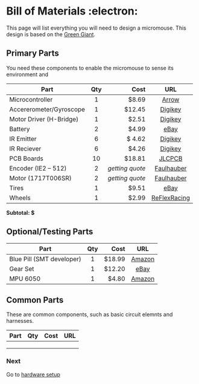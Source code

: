 # Bill of Materials :electron:

This page will list everything you will need to design a micromouse. This design is based on the [Green Giant](http://greenye.net/Pages/Micromouse/Micromouse2011-2012.htm).

## Primary Parts
You need these components to enable the micromouse to sense its environment and

| Part          | Qty           | Cost  |URL                                     |
| ------------- |:-------------:| -----:|:--------------------------------------:|
| Microcontroller      | 1 | $8.69   | [Arrow](https://www.arrow.com/en/products/stm32f103ret6/stmicroelectronics)|
|     Accererometer/Gyroscope |1      | $12.45  |[Digikey](https://www.digikey.com/product-detail/en/tdk-invensense/MPU-6000/1428-1005-1-ND/4038alt-cmd-t006?utm_adgroup=DSA%20-%20Product%20Detail%20Pages&utm_source=bing&utm_term=/product-detail/&utm_campaign=&utm_medium=cpc&utm_content=TUD3lmJd_gcrid_81295150384269_gkw_/product-detail/_gmt_bb_gdv_c_slgid__ggrid_1300722292834901_gtaid_dat-2333094954664822:loc-190_&msclkid=4ba79874ea4f1813ec71c55028a61a1e)|
|Motor Driver (H-Bridge)      |1 | $2.51 |[Digikey](http://www.ti.com/lit/ds/symlink/drv8848.pdf)|
|Battery       | 2     |   $4.99|[eBay](https://www.ebay.com/itm/3-7V-110-mAh-401230-LiPo-Polymer-Battery-Rechargeable-for-GPS-Bluetooth-041230/263809499945?hash=item3d6c458329:g:Ya4AAOSw50JbRkzR)|
| IR Emitter      |     6 |   $ 4.62| [Digikey](https://www.digikey.com/product-detail/en/osram-opto-semiconductors-inc/SFH-4545/475-2919-ND/2205955)|
| IR Reciever      |  6    |  $4.26  |[Digikey](https://www.digikey.com/product-detail/en/vishay-semiconductor-opto-division/TEFT4300/751-1041-ND/1681175)|
|   PCB Boards    |  10|    $18.81|[JLCPCB](https://jlcpcb.com)|
|  Encoder (IE2 – 512)      |2 | _getting quote_ |[Faulhauber](https://www.faulhaber.com/en/products/series/1717sr/)|
|  Motor (1717T006SR)      |2 | _getting quote_ |[Faulhauber](https://www.faulhaber.com/en/products/series/1717sr/)   |
| Tires| 1 | $9.51| [eBay](https://www.ebay.com/itm/Kyosho-Mini-Z-MZW2-20-High-Grip-Tire-Set-20/302534111257?epid=1501440182&hash=item4670703019:g:skUAAOSwVqlaEGUR)|
| Wheels | 1 | $2.99 | [ReFlexRacing](http://www.reflexracing.net/Atomic-Mini-Z-AWD-Narrow-Split-Spoke-Wheels-0-offset-black_p_614.html)|

**Subtotal: $**

## Optional/Testing Parts
| Part          | Qty           | Cost |URL                                     |
| ------------- |:-------------:| -----:|:--------------------------------------:|
| Blue Pill (SMT developer)| 1|$18.99|[Amazon](https://www.amazon.com/initeq-STM32F103C8T6-Minimum-Development-Programmer/dp/B079B95L9Y) |
| Gear Set | 1| $12.20| [eBay](https://www.ebay.com/itm/Kyosho-Mini-Z-MD006-Pinion-Spur-Gear-Set-Mini-Z-AWD/283310653492?_trkparms=aid%3D222007%26algo%3DSIM.MBE%26ao%3D2%26asc%3D20160323102634%26meid%3Dfa968287ba3443abae36a8060eb58274%26pid%3D100623%26rk%3D3%26rkt%3D6%26sd%3D192920100619%26itm%3D283310653492%26pg%3D2047675&_trksid=p2047675.c100623.m-1)|
| MPU 6050 |1 | $4.80|[Amazon](https://www.amazon.com/dp/B07DXQB6P1/ref=sspa_dk_detail_4?psc=1&pd_rd_i=B07DXQB6P1&pd_rd_w=iK6S4&pf_rd_p=8a8f3917-7900-4ce8-ad90-adf0d53c0985&pd_rd_wg=SjIjm&pf_rd_r=8QJVTJ7NX8SY9GFVS7QZ&pd_rd_r=1cfd0432-a4cf-11e9-b6ac-d580eb0b5aaa)|


## Common Parts
These are common components, such as basic circuit elemnts and harnesses.

| Part          | Qty           | Cost  |URL                                     |
| ------------- |:-------------:| -----:|:--------------------------------------:|
|       |         |   |    |
|       |      |   |       |
|       |      |    |      |


### Next
Go to [hardware setup](https://github.com/Spain2394/MicromouseV1/blob/master/Wiki/Hardware-Setup.md)
